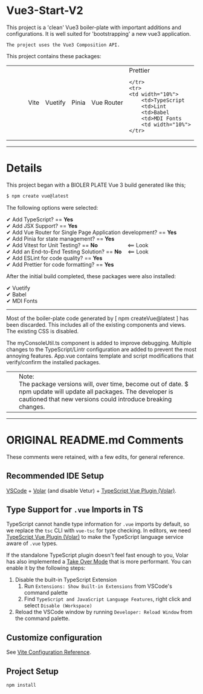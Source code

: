 # Vue3-Start-V2

This project is a 'clean' Vue3 boiler-plate with important additions and configurations. It is well suited for 'bootstrapping' a new vue3 application.

```sp
The project uses the Vue3 Composition API.
```

This project contains these packages:
<table>
	<tr>
		<td width="10%">
		<td>Vite
		<td>Vuetify
		<td>Pinia
		<td>Vue Router
		<td>Prettier

	</tr>
	<tr>
	<td width="10%">
		<td>TypeScript
		<td>Lint
		<td>Babel
		<td>MDI Fonts
		<td width="10%">
	</tr>
</table

***
***

# Details

This project began with a BIOLER PLATE Vue 3 build generated like this;

```sh
$ npm create vue@latest
```
The following options were selected:

✔ Add TypeScript?	== 		**Yes**<br>
✔ Add JSX Support?	==		**Yes**<br>
✔ Add Vue Router for Single Page Application development?	==		**Yes**<br>
✔ Add Pinia for state management?	==		**Yes**<br>
✔ Add Vitest for Unit Testing?	==		**No** &nbsp;&nbsp;&nbsp;&nbsp;&nbsp;&nbsp;&nbsp;&nbsp;&nbsp;&nbsp;&nbsp;&nbsp;&nbsp;&nbsp;&nbsp;&nbsp;&nbsp;&nbsp; <== Look <br>
✔ Add an End-to-End Testing Solution?	==		**No**&nbsp;&nbsp;&nbsp; <== Look <br>
✔ Add ESLint for code quality?	==		**Yes**<br>
✔ Add Prettier for code formatting? 	==		**Yes**<br>

After the initial build completed, these packages were also installed:

✔ Vuetify\
✔ Babel\
✔ MDI Fonts

***
Most of the boiler-plate code generated by [ npm createVue@latest ] has been discarded.
This includes all of the existing components and views. The existing CSS is disabled.

The myConsoleUtil.ts component is added to improve debugging.
Multiple changes to the TypeScript/Lintr configuration are added to prevent the most annoying features. 
App.vue contains template and script modifications that verify/confirm the installed packages.

<table><tr><td width="5%"></><td >
Note:<br>
The package versions will, over time, become out of date. $ npm update will update all packages. The developer is cautioned that new versions could introduce breaking changes.

</td></tr></table>

***


# ORIGINAL README.md Comments

These comments were retained, with a few edits, for general reference.

## Recommended IDE Setup

[VSCode](https://code.visualstudio.com/) + [Volar](https://marketplace.visualstudio.com/items?itemName=Vue.volar) (and disable Vetur) + [TypeScript Vue Plugin (Volar)](https://marketplace.visualstudio.com/items?itemName=Vue.vscode-typescript-vue-plugin).

## Type Support for `.vue` Imports in TS

TypeScript cannot handle type information for `.vue` imports by default, so we replace the `tsc` CLI with `vue-tsc` for type checking. In editors, we need [TypeScript Vue Plugin (Volar)](https://marketplace.visualstudio.com/items?itemName=Vue.vscode-typescript-vue-plugin) to make the TypeScript language service aware of `.vue` types.

If the standalone TypeScript plugin doesn't feel fast enough to you, Volar has also implemented a [Take Over Mode](https://github.com/johnsoncodehk/volar/discussions/471#discussioncomment-1361669) that is more performant. You can enable it by the following steps:

1. Disable the built-in TypeScript Extension
    1) Run `Extensions: Show Built-in Extensions` from VSCode's command palette
    2) Find `TypeScript and JavaScript Language Features`, right click and select `Disable (Workspace)`
2. Reload the VSCode window by running `Developer: Reload Window` from the command palette.

## Customize configuration

See [Vite Configuration Reference](https://vitejs.dev/config/).

## Project Setup

```sh
npm install
```